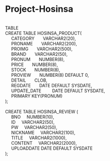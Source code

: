 # Project-Hosinsa
<br>
TABLE
<br>
CREATE TABLE HOSINSA_PRODUCT(<br>
    &nbsp&nbsp&nbsp&nbsp CATEGORY &nbsp&nbsp&nbsp&nbsp&nbsp       VARCHAR2(20),<br>
    &nbsp&nbsp&nbsp&nbsp PRONAME &nbsp&nbsp&nbsp&nbsp&nbsp       VARCHAR2(200),<br>
    &nbsp&nbsp&nbsp&nbsp PROIMG &nbsp&nbsp&nbsp&nbsp&nbsp       VARCHAR2(500),<br>
    &nbsp&nbsp&nbsp&nbsp BRAND &nbsp&nbsp&nbsp&nbsp&nbsp         VARCHAR2(50),<br>
    &nbsp&nbsp&nbsp&nbsp PRONUM &nbsp&nbsp&nbsp&nbsp&nbsp        NUMBER(8),<br>
    &nbsp&nbsp&nbsp&nbsp PRICE &nbsp&nbsp&nbsp&nbsp&nbsp        NUMBER(8),<br>
    &nbsp&nbsp&nbsp&nbsp STOCK &nbsp&nbsp&nbsp&nbsp&nbsp         NUMBER(8),<br>
    &nbsp&nbsp&nbsp&nbsp PROVIEW &nbsp&nbsp&nbsp&nbsp&nbsp       NUMBER(8) DEFAULT 0,<br>
    &nbsp&nbsp&nbsp&nbsp DETAIL &nbsp&nbsp&nbsp&nbsp&nbsp        CLOB,<br>
    &nbsp&nbsp&nbsp&nbsp REGDATE &nbsp&nbsp&nbsp&nbsp&nbsp       DATE DEFAULT SYSDATE,<br>
    &nbsp&nbsp&nbsp&nbsp UPDATE_DATE &nbsp&nbsp&nbsp&nbsp&nbsp&nbsp&nbsp DATE DEFAULT SYSDATE,<br>
    &nbsp&nbsp&nbsp&nbsp PRIMARY KEY(PRONUM)<br>
);<br>
<br>
CREATE TABLE HOSINSA_REVIEW (<br>
    &nbsp&nbsp&nbsp&nbsp BNO &nbsp&nbsp&nbsp        NUMBER(10),<br>
    &nbsp&nbsp&nbsp&nbsp ID &nbsp&nbsp&nbsp         VARCHAR2(50),<br>
    &nbsp&nbsp&nbsp&nbsp PW &nbsp&nbsp&nbsp         VARCHAR2(50),<br>
    &nbsp&nbsp&nbsp&nbsp NICKNAME &nbsp&nbsp&nbsp   VARCHAR2(100),<br>
    &nbsp&nbsp&nbsp&nbsp TITLE &nbsp&nbsp&nbsp      VARCHAR2(1000),<br>
    &nbsp&nbsp&nbsp&nbsp CONTENT &nbsp&nbsp&nbsp    VARCHAR2(2000),<br>
    &nbsp&nbsp&nbsp&nbsp UPLOADDATE  DATE DEFAULT SYSDATE<br>
);<br>

